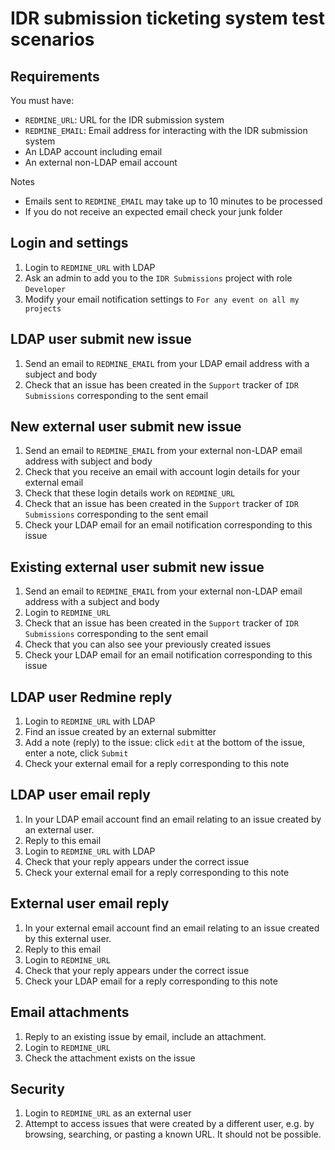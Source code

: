 # IDR submission ticketing system test scenarios

## Requirements
You must have:
- `REDMINE_URL`: URL for the IDR submission system
- `REDMINE_EMAIL`: Email address for interacting with the IDR submission system
- An LDAP account including email
- An external non-LDAP email account

Notes
- Emails sent to `REDMINE_EMAIL` may take up to 10 minutes to be processed
- If you do not receive an expected email check your junk folder

## Login and settings
1. Login to `REDMINE_URL` with LDAP
2. Ask an admin to add you to the `IDR Submissions` project with role `Developer`
3. Modify your email notification settings to `For any event on all my projects`

## LDAP user submit new issue
1. Send an email to `REDMINE_EMAIL` from your LDAP email address with a subject and body
2. Check that an issue has been created in the `Support` tracker of `IDR Submissions` corresponding to the sent email

## New external user submit new issue
1. Send an email to `REDMINE_EMAIL` from your external non-LDAP email address with subject and body
2. Check that you receive an email with account login details for your external email
3. Check that these login details work on `REDMINE_URL`
4. Check that an issue has been created in the `Support` tracker of `IDR Submissions` corresponding to the sent email
5. Check your LDAP email for an email notification corresponding to this issue

## Existing external user submit new issue
1. Send an email to `REDMINE_EMAIL` from your external non-LDAP email address with a subject and body
3. Login to `REDMINE_URL`
4. Check that an issue has been created in the `Support` tracker of `IDR Submissions` corresponding to the sent email
5. Check that you can also see your previously created issues
6. Check your LDAP email for an email notification corresponding to this issue

## LDAP user Redmine reply
1. Login to `REDMINE_URL` with LDAP
2. Find an issue created by an external submitter
3. Add a note (reply) to the issue: click `edit` at the bottom of the issue, enter a note, click `Submit`
4. Check your external email for a reply corresponding to this note

## LDAP user email reply
1. In your LDAP email account find an email relating to an issue created by an external user.
2. Reply to this email
3. Login to `REDMINE_URL` with LDAP
4. Check that your reply appears under the correct issue
5. Check your external email for a reply corresponding to this note

## External user email reply
1. In your external email account find an email relating to an issue created by this external user.
2. Reply to this email
3. Login to `REDMINE_URL`
4. Check that your reply appears under the correct issue
5. Check your LDAP email for a reply corresponding to this note

## Email attachments
1. Reply to an existing issue by email, include an attachment.
2. Login to `REDMINE_URL`
3. Check the attachment exists on the issue

## Security
1. Login to `REDMINE_URL` as an external user
2. Attempt to access issues that were created by a different user, e.g. by browsing, searching, or pasting a known URL. It should not be possible.
